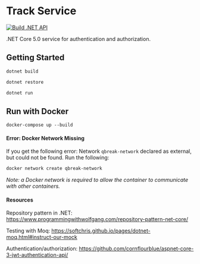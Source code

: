 # Track Service
[![Build .NET API](https://github.com/Quarter-Break/user_service/actions/workflows/build_test.yml/badge.svg)](https://github.com/Quarter-Break/user_service/actions/workflows/build_test.yml)

.NET Core 5.0 service for authentication and authorization.

## Getting Started
```zsh
dotnet build
```
```zsh
dotnet restore
```
```zsh
dotnet run
```

## Run with Docker
```
docker-compose up --build
```

#### Error: Docker Network Missing
If you get the following error:
Network `qbreak-network` declared as external, but could not be found. Run the following:
```zsh
docker network create qbreak-network
```
<i>Note: a Docker network is required to allow the container to communicate with other containers.</i>

#### Resources

Repository pattern in .NET: https://www.programmingwithwolfgang.com/repository-pattern-net-core/

Testing with Moq: https://softchris.github.io/pages/dotnet-moq.html#instruct-our-mock

Authentication/authorization: https://github.com/cornflourblue/aspnet-core-3-jwt-authentication-api/
